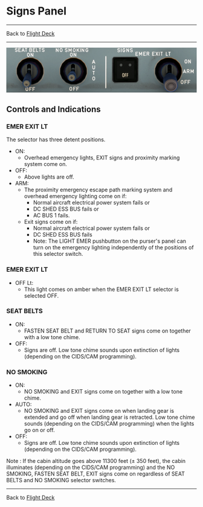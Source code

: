 # Signs Panel

---

Back to [Flight Deck](../flight-deck.md)

---

![SIGNS Panel](../../assets/a32nx-briefing/overhead-panel/Signs-Panel.png "SIGNS Panel")

## Controls and Indications

### EMER EXIT LT

The selector has three detent positions.

- ON:
    - Overhead emergency lights, EXIT signs and proximity marking system come on.
- OFF:
    - Above lights are off.
- ARM:
    - The proximity emergency escape path marking system and overhead emergency lighting come on if:
        - Normal aircraft electrical power system fails or
        - DC SHED ESS BUS fails or
        - AC BUS 1 fails.
    - Exit signs come on if:
        - Normal aircraft electrical power system fails or
        - DC SHED ESS BUS fails
        - Note: The LIGHT EMER pushbutton on the purser's panel can turn on the emergency lighting independently of the positions of this selector switch.

### EMER EXIT LT

- OFF Lt:
    - This light comes on amber when the EMER EXIT LT selector is selected OFF.

###  SEAT BELTS

- ON:
    - FASTEN SEAT BELT and RETURN TO SEAT signs come on together with a low tone chime.
- OFF:
    - Signs are off. Low tone chime sounds upon extinction of lights (depending on the CIDS/CAM programming).

### NO SMOKING

- ON:
    - NO SMOKING and EXIT signs come on together with a low tone chime.
- AUTO:
    - NO SMOKING and EXIT signs come on when landing gear is extended and go off when landing gear is retracted. Low tone chime sounds (depending on the CIDS/CAM programming) when the lights go on or off.
- OFF:
    - Signs are off. Low tone chime sounds upon extinction of lights (depending on the CIDS/CAM programming).

Note : If the cabin altitude goes above 11300 feet (± 350 feet), the cabin illuminates (depending on the CIDS/CAM programming) and the NO SMOKING, FASTEN SEAT BELT, EXIT signs come on regardless of SEAT BELTS and NO SMOKING selector switches.

---

Back to [Flight Deck](../flight-deck.md)
